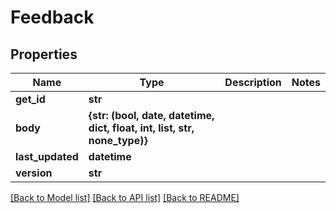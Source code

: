 # Feedback


## Properties
Name | Type | Description | Notes
------------ | ------------- | ------------- | -------------
**get_id** | **str** |  | 
**body** | **{str: (bool, date, datetime, dict, float, int, list, str, none_type)}** |  | 
**last_updated** | **datetime** |  | 
**version** | **str** |  | 

[[Back to Model list]](../README.md#documentation-for-models) [[Back to API list]](../README.md#documentation-for-api-endpoints) [[Back to README]](../README.md)


